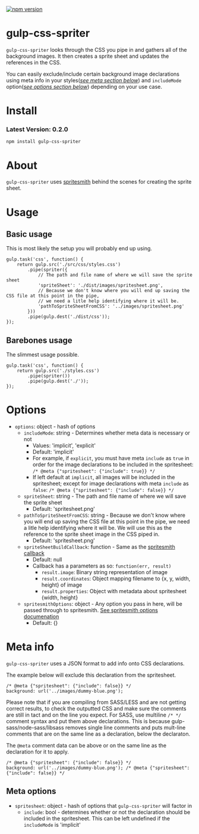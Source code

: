 [![npm version](https://badge.fury.io/js/gulp-css-spriter.svg)](http://badge.fury.io/js/gulp-css-spriter)

# gulp-css-spriter

`gulp-css-spriter` looks through the CSS you pipe in and gathers all of the background images. It then creates a sprite sheet and updates the references in the CSS.

You can easily exclude/include certain background image declarations using meta info in your styles([*see meta section below*](#meta-options)) and `includeMode` option([*see options section below*](#options)) depending on your use case.

# Install

### Latest Version: 0.2.0

`npm install gulp-css-spriter`

# About

`gulp-css-spriter` uses [spritesmith](https://www.npmjs.com/package/spritesmith) behind the scenes for creating the sprite sheet.

# Usage

## Basic usage

This is most likely the setup you will probably end up using.

```
gulp.task('css', function() {
	return gulp.src('./src/css/styles.css')
		.pipe(spriter({
			// The path and file name of where we will save the sprite sheet
			'spriteSheet': './dist/images/spritesheet.png',
			// Because we don't know where you will end up saving the CSS file at this point in the pipe,
			// we need a litle help identifying where it will be.
			'pathToSpriteSheetFromCSS': '../images/spritesheet.png'
		}))
		.pipe(gulp.dest('./dist/css'));
});
```

## Barebones usage

The slimmest usage possible.

```
gulp.task('css', function() {
	return gulp.src('./styles.css')
		.pipe(spriter())
		.pipe(gulp.dest('./'));
});
```


# Options

 - `options`: object - hash of options
 	 - `includeMode`: string - Determines whether meta data is necessary or not
 	 	 - Values: 'implicit', 'explicit'
 	 	 - Default: 'implicit'
 	 	 - For example, if `explicit`, you must have meta `include` as `true` in order for the image declarations to be included in the spritesheet: `/* @meta {"spritesheet": {"include": true}} */`
 	 	 - If left default at `implicit`, all images will be included in the spritesheet; except for image declarations with meta `include` as `false`: `/* @meta {"spritesheet": {"include": false}} */`
 	 - `spriteSheet`: string - The path and file name of where we will save the sprite sheet
 	 	 - Default: 'spritesheet.png'
 	 - `pathToSpriteSheetFromCSS`: string - Because we don't know where you will end up saving the CSS file at this point in the pipe, we need a litle help identifying where it will be. We will use this as the reference to the sprite sheet image in the CSS piped in.
 	 	 - Default: 'spritesheet.png'
 	 - `spriteSheetBuildCallback`: function - Same as the [spritesmith callback](https://www.npmjs.com/package/spritesmith#-spritesmith-params-callback-)
 	 	 - Default: null
 	 	 - Callback has a parameters as so: `function(err, result)`
 	 	 	 - `result.image`: Binary string representation of image
 	 	 	 - `result.coordinates`: Object mapping filename to {x, y, width, height} of image
 	 	 	 - `result.properties`: Object with metadata about spritesheet {width, height}
 	 - `spritesmithOptions`: object - Any option you pass in here, will be passed through to spritesmith. [See spritesmith options documenation](https://www.npmjs.com/package/spritesmith#-spritesmith-params-callback-)
 	 	 - Default: {}



# Meta info

`gulp-css-spriter` uses a JSON format to add info onto CSS declarations.

The example below will exclude this declaration from the spritesheet.
```
/* @meta {"spritesheet": {"include": false}} */
background: url('../images/dummy-blue.png');
 ```

Please note that if you are compiling from SASS/LESS and are not getting correct results, to check the outputted CSS and make sure the comments are still in tact and on the line you expect. For SASS, use multiline `/* */` comment syntax and put them above declarations. This is because gulp-sass/node-sass/libsass removes single line comments and puts mult-line comments that are on the same line as a declaration, below the declaraton.

The `@meta` comment data can be above or on the same line as the declaration for it to apply.
```
/* @meta {"spritesheet": {"include": false}} */
background: url('../images/dummy-blue.png'); /* @meta {"spritesheet": {"include": false}} */
 ```

## Meta options

 - `spritesheet`: object - hash of options that `gulp-css-spriter` will factor in
 	 - `include`: bool - determines whether or not the declaration should be included in the spritesheet. This can be left undefined if the `includeMode` is 'implicit'
